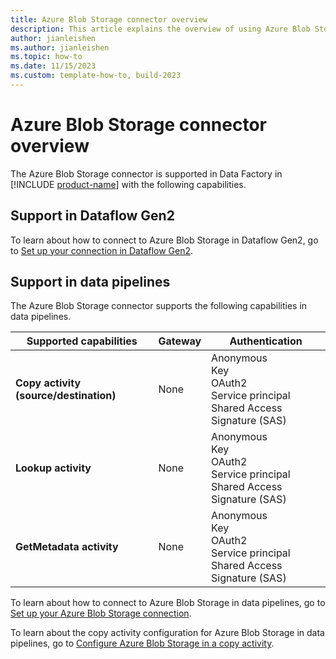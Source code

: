 ```yaml
---
title: Azure Blob Storage connector overview
description: This article explains the overview of using Azure Blob Storage.
author: jianleishen
ms.author: jianleishen
ms.topic: how-to
ms.date: 11/15/2023
ms.custom: template-how-to, build-2023
---
```


# Azure Blob Storage connector overview

The Azure Blob Storage connector is supported in Data Factory in [!INCLUDE [product-name](../includes/product-name.md)] with the following capabilities.

## Support in Dataflow Gen2

To learn about how to connect to Azure Blob Storage in Dataflow Gen2, go to [Set up your connection in Dataflow Gen2](connector-azure-blob-storage.md#set-up-your-connection-in-dataflow-gen2).

## Support in data pipelines

The Azure Blob Storage connector supports the following capabilities in data pipelines.

| Supported capabilities | Gateway | Authentication |
| --- | --- | ---|
| **Copy activity (source/destination)** | None | Anonymous<br/>Key<br/>OAuth2<br/>Service principal<br/>Shared Access Signature (SAS) |
| **Lookup activity** | None | Anonymous<br/>Key<br/>OAuth2<br/>Service principal<br/>Shared Access Signature (SAS) |
| **GetMetadata activity** | None | Anonymous<br/>Key<br/>OAuth2<br/>Service principal<br/>Shared Access Signature (SAS) |

To learn about how to connect to Azure Blob Storage in data pipelines, go to [Set up your Azure Blob Storage connection](connector-azure-blob-storage.md#set-up-your-connection-in-a-data-pipeline).

To learn about the copy activity configuration for Azure Blob Storage in data pipelines, go to [Configure Azure Blob Storage in a copy activity](connector-azure-blob-storage-copy-activity.md).
